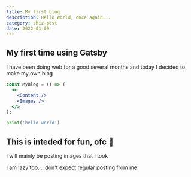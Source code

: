 ```yaml
---
title: My first blog
description: Hello World, once again...
category: shiz-post
date: 2022-01-09
---
```


## My first time using Gatsby

I have been doing web for a good several months and today I decided to make my own blog

```jsx
const MyBlog = () => (
  <>
    <Content />
    <Images />
  </>
);
```

```python
print('hello world')
```

## This is inteded for fun, ofc 🥱

I will mainly be posting images that I took

I am lazy too,... don't expect regular posting from me
